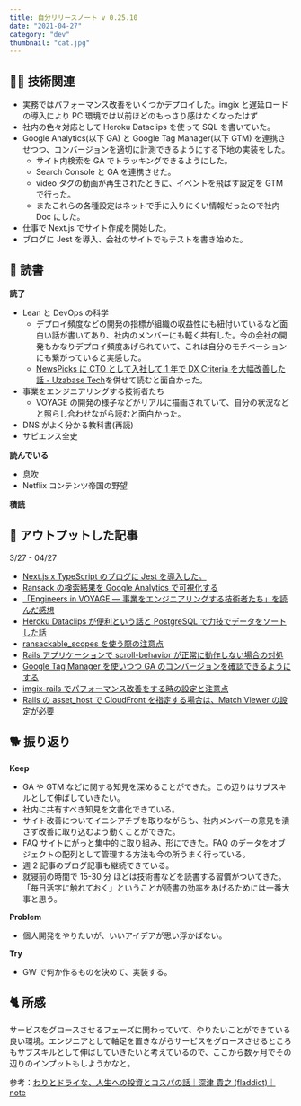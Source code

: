 ```yaml
---
title: 自分リリースノート v 0.25.10
date: "2021-04-27"
category: "dev"
thumbnail: "cat.jpg"
---
```


## 👨‍💻 技術関連

- 実務ではパフォーマンス改善をいくつかデプロイした。imgix と遅延ロードの導入により PC 環境では以前ほどのもっさり感はなくなったはず
- 社内の色々対応として Heroku Dataclips を使って SQL を書いていた。
- Google Analytics(以下 GA) と Google Tag Manager(以下 GTM) を連携させつつ、コンバージョンを適切に計測できるようにする下地の実装をした。
  - サイト内検索を GA でトラッキングできるようにした。
  - Search Console と GA を連携させた。
  - video タグの動画が再生されたときに、イベントを飛ばす設定を GTM で行った。
  - またこれらの各種設定はネットで手に入りにくい情報だったので社内 Doc にした。
- 仕事で Next.js でサイト作成を開始した。
- ブログに Jest を導入、会社のサイトでもテストを書き始めた。

## 📕 読書

**読了**

- Lean と DevOps の科学
  - デプロイ頻度などの開発の指標が組織の収益性にも紐付いているなど面白い話が書いてあり、社内のメンバーにも軽く共有した。今の会社の開発もかなりデプロイ頻度あげられていて、これは自分のモチベーションにも繋がっていると実感した。
  - [NewsPicks に CTO として入社して 1 年で DX Criteria を大幅改善した話 - Uzabase Tech](https://tech.uzabase.com/entry/2021/01/28/190209)を併せて読むと面白かった。
- 事業をエンジニアリングする技術者たち
  - VOYAGE の開発の様子などがリアルに描画されていて、自分の状況などと照らし合わせながら読むと面白かった。
- DNS がよく分かる教科書(再読)
- サピエンス全史

**読んでいる**

- 息吹
- Netflix コンテンツ帝国の野望

**積読**

## 📝 アウトプットした記事

3/27 - 04/27

- [Next.js x TypeScript のブログに Jest を導入した。](https://kenzoblog.vercel.app/posts/jest-beginner)
- [Ransack の検索結果を Google Analytics で可視化する](https://kenzoblog.vercel.app/posts/ga-ransack)
- [「Engineers in VOYAGE ― 事業をエンジニアリングする技術者たち」を読んだ感想](https://kenzoblog.vercel.app/posts/voyage-book)
- [Heroku Dataclips が便利という話と PostgreSQL で力技でデータをソートした話](https://kenzoblog.vercel.app/posts/heroku-dataclip)
- [ransackable_scopes を使う際の注意点](https://kenzoblog.vercel.app/posts/ransackable-scopes)
- [Rails アプリケーションで scroll-behavior が正常に動作しない場合の対処](https://kenzoblog.vercel.app/posts/rails-anchor-link)
- [Google Tag Manager を使いつつ GA のコンバージョンを確認できるようにする](https://kenzoblog.vercel.app/posts/gtm-conversion)
- [imgix-rails でパフォーマンス改善をする時の設定と注意点](https://kenzoblog.vercel.app/posts/imgix-rails)
- [Rails の asset_host で CloudFront を指定する場合は、Match Viewer の設定が必要](https://kenzoblog.vercel.app/posts/rails-asset-host-cloudfront)

## 🐕 振り返り

**Keep**

- GA や GTM などに関する知見を深めることができた。この辺りはサブスキルとして伸ばしていきたい。
- 社内に共有すべき知見を文書化できている。
- サイト改善についてイニシアチブを取りながらも、社内メンバーの意見を潰さず改善に取り込むよう動くことができた。
- FAQ サイトにがっと集中的に取り組み、形にできた。FAQ のデータをオブジェクトの配列として管理する方法も今の所うまく行っている。
- 週 2 記事のブログ記事も継続できている。
- 就寝前の時間で 15-30 分 ほどは技術書などを読書する習慣がついてきた。「毎日活字に触れておく」ということが読書の効率をあげるためには一番大事と思う。

**Problem**

- 個人開発をやりたいが、いいアイデアが思い浮かばない。

**Try**

- GW で何か作るものを決めて、実装する。

## 🐈 所感

サービスをグロースさせるフェーズに関わっていて、やりたいことができている良い環境。エンジニアとして軸足を置きながらサービスをグロースさせるところもサブスキルとして伸ばしていきたいと考えているので、ここから数ヶ月でその辺りのインプットもしようかなと。

参考：[わりとドライな、人生への投資とコスパの話｜深津 貴之 (fladdict)｜ note](https://note.com/fladdict/n/n518c6914c98f)
